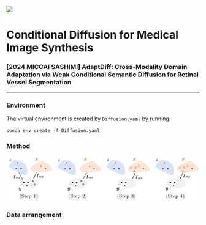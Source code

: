 ![](https://img.shields.io/badge/Language-python-brightgreen.svg)

# Conditional Diffusion for Medical Image Synthesis
### [2024 MICCAI SASHIMI] AdaptDiff: Cross-Modality Domain Adaptation via Weak Conditional Semantic Diffusion for Retinal Vessel Segmentation
---

### Environment
The virtual environment is created by `Diffusion.yaml` by running: 
```
conda env create -f Diffusion.yaml
```

### Method

<p align="center">
  <img src="/assets/workflow.png" alt="drawing" width="650"/>
</p>



### Data arrangement


